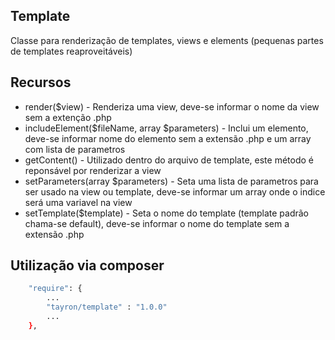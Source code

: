 ## Template

Classe para renderização de templates, views e elements (pequenas partes de templates reaproveitáveis)


## Recursos
  - render($view) - Renderiza uma view, deve-se informar o nome da view sem a extenção .php
  - includeElement($fileName, array $parameters) - Inclui um elemento, deve-se informar nome do elemento sem a extensão .php e um array com lista de parametros
  - getContent() - Utilizado dentro do arquivo de template, este método é reponsável por renderizar a view
  - setParameters(array $parameters) - Seta uma lista de parametros para ser usado na view ou template, deve-se informar um array onde o indice será uma variavel na view
  - setTemplate($template) - Seta o nome do template (template padrão chama-se default), deve-se informar o nome do template sem a extensão .php


## Utilização via composer

```sh
    "require": {
        ...
        "tayron/template" : "1.0.0"
        ... 
    },    
```
